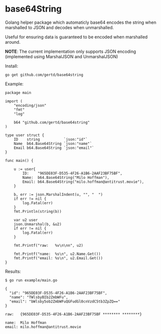 # base64String

Golang helper package which automaticly base64 encodes the string when marshalled to JSON and decodes when unmarshalled.

Useful for ensuring data is guaranteed to be encoded when marshalled around.

**NOTE**: The current implementation only supports JSON encoding (implemented using MarshalJSON and UnmarshalJSON)

Install:

	go get github.com/gertd/base64string

Example:

	package main
	
	import (
		"encoding/json"
		"fmt"
		"log"
	
		b64 "github.com/gertd/base64string"
	)
	
	type user struct {
		ID    string           `json:"id"`
		Name  b64.Base64String `json:"name"`
		Email b64.Base64String `json:"email"`
	}
	
	func main() {
	
		u := user{
			ID:    "965DE03F-D535-4F26-A1B6-2AAF23BF75BF",
			Name:  b64.Base64String("Milo Hoffman"),
			Email: b64.Base64String("milo.hoffman@antitrust.movie"),
		}
	
		b, err := json.MarshalIndent(u, "", "  ")
		if err != nil {
			log.Fatal(err)
		}
		fmt.Println(string(b))

		var u2 user
		json.Unmarshal(b, &u2)
		if err != nil {
			log.Fatal(err)
		}
	
		fmt.Printf("raw:   %v\n\nn", u2)
	
		fmt.Printf("name:  %s\n", u2.Name.Get())
		fmt.Printf("email: %s\n", u2.Email.Get())
	}
	
Results:

	$ go run example/main.go
	
	{
	  "id": "965DE03F-D535-4F26-A1B6-2AAF23BF75BF",
	  "name": "TWlsbyBIb2ZmbWFu",
	  "email": "bWlsby5ob2ZmbWFuQGFudGl0cnVzdC5tb3ZpZQ=="
	}
	
	raw:   {965DE03F-D535-4F26-A1B6-2AAF23BF75BF ******** ********}
	
	name:  Milo Hoffman
	email: milo.hoffman@antitrust.movie	
